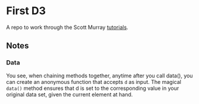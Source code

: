 # First D3

A repo to work through the Scott Murray [tutorials](http://alignedleft.com/tutorials/d3/).

## Notes

### Data
 You see, when chaining methods together, anytime after you call data(), you can create an anonymous function that accepts `d` as input. The magical `data()` method ensures that d is set to the corresponding value in your original data set, given the current element at hand.

 